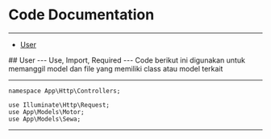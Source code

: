 # Code Documentation

---

- [User](#section-1)

<a name="section-1">
## User
---

<larecipe-badge type="success" rounded>
Use, Import, Required
</larecipe-badge>
---

<larecipe-badge type="warning" rounded>
Code berikut ini digunakan untuk memanggil model dan file yang memiliki class atau model terkait
</larecipe-badge>

---

```
namespace App\Http\Controllers;

use Illuminate\Http\Request;
use App\Models\Motor;
use App\Models\Sewa;
```

---